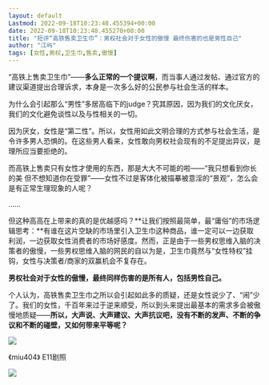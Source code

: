 ```yaml
---
layout: default
Lastmod: 2022-09-18T10:23:48.455394+00:00
date: 2022-09-18T10:23:48.455270+00:00
title: "短评“高铁售卖卫生巾”：男权社会对于女性的傲慢 最终伤害的也是男性自己"
author: "江屿"
tags: [女性,男权,卫生巾,售卖,傲慢]
---
```


“高铁上售卖卫生巾”——**多么正常的一个提议啊**，而当事人通过发帖、通过官方的建议渠道提出合理诉求，本身是一次多么好的公民参与社会生活的样本。

为什么会引起那么“男性”多居高临下的judge？究其原因，因为我们的文化厌女，我们的文化避免谈性以及与性相关的一切。

因为厌女，女性是“第二性”。所以，女性用如此文明合理的方式参与社会生活，是令许多男人恐惧的。在这些男人看来，女性敢向男权社会现有的不足提出异议，是理所应当要拒绝的。

而高铁上售卖只有女性才使用的东西，那是大大不可能的啦——“我只想看到你长的美 但不想知道你在受罪”——女性不过是客体化被描摹被意淫的“景观”，怎么会是有正常生理现象的人呢？

……

但这种高高在上带来的真的是优越感吗？**让我们按照最简单，最“庸俗”的市场逻辑思考：**有谁在这片空缺的市场里引入卫生巾这种商品，谁一定可以一边获取利润，一边获取女性消费者的市场好感度。然而，正是由于一些男权思维入脑的决策者的傲慢，一些男权思维入脑的网民的自以为是，卫生巾竟然与“女性特权”挂钩，女性与决策者/商家的双赢机会不复存在。

**男权社会对于女性的傲慢，最终同样伤害的是所有人，包括男性自己。**

个人认为，高铁售卖卫生巾之所以会引起如此多的质疑，还是女性说少了、“闹”少了。我们的女性，千百年来过于逆来顺受，所以到头来提出最基本的需求多会被傲慢地质疑——**所以，大声说、大声建议、大声抗议吧，没有不断的发声、不断的争议和不断的碰壁，又如何带来平等呢？**

![](https://images.weserv.nl/?url=https%3A//mmbiz.qpic.cn/mmbiz_png/Ar7QxQtx2sRNiaMgmcZvB62umpLwSNxic71MyuYLibFU15x1CQ1VPZNRicibZLuXvFviaMA18Wiceu6ibPWS1Xdq3MVVNg/640%3Fwx_fmt%3Dpng)

《miu404》 E11剧照

![](https://images.weserv.nl/?url=https%3A//mmbiz.qpic.cn/mmbiz_jpg/Ar7QxQtx2sRRKsATGpicvzibYuVp9mkhkrmFWnBtdKhMt1hgibia3zczbLcSKichdg6BnOkb31XdkWScwb1GiaW7f6kw/640%3Fwx_fmt%3Djpeg)

